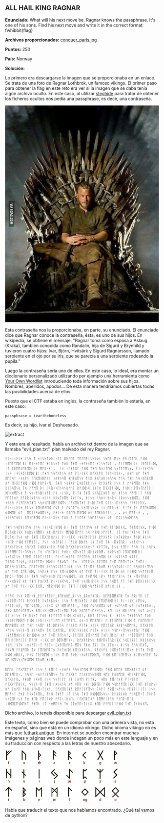 ## ALL HAIL KING RAGNAR

**Enunciado:** What will his next move be. Ragnar knows the passphrase. It's one of his sons. Find his next move and write it in the correct format: fwhibbit{flag}

**Archivos proporcionados:** [conquer_paris.jpg](../archivos/kingragnar/conquer_paris.jpg)

**Puntos:** 250

**País:** Norway

**Solución:**

Lo primero era descargarse la imagen que se proporcionaba en un enlace. Se trata de una foto de Ragnar Lothbrok, un famoso vikingo. El primer paso para obtener la flag en este reto era ver si la imagen que se daba tenía algún archivo oculto. En este caso, al utilizar [steghide](http://steghide.sourceforge.net/) para tratar de obtener los ficheros ocultos nos pedía una passphrase, es decir, una contraseña.

![conquer_paris.jpg](../archivos/kingragnar/conquer_paris.jpg)

Esta contraseña nos la proporcionaba, en parte, su enunciado. El enunciado dice que Ragnar conoce la contraseña, ésta, es uno de sus hijos. En wikipedia, se obtiene el mensaje:  "Ragnar toma como esposa a Aslaug (Kraka), también conocida como Randalin, hija de Sigurd y Brynhild y tuvieron cuatro hijos: Ivar, Björn, Hvitsärk y Sigurd Ragnarsson, llamado serpiente en el ojo por su iris, que se parecía a una serpiente rodeando la pupila."

Luego la contraseña sería uno de ellos. En este caso, lo ideal, era montar un diccionario personalizado utilizando por ejemplo una herramienta como [Your Own Wordlist](https://github.com/juanvelascogomez/YOW) introduciendo toda información sobre sus hijos. Nombres, apellidos, apodos... De esta manera tendríamos cubiertas todas las posibilidades acerca de ellos.

Puesto que el CTF estaba en inglés, la contraseña también lo estaría, en este caso:

    passphrase = ivartheboneless

Es decir, su hijo, Ivar el Deshuesado.

![extract](../imagenes/kingragnar/steghide.jpg)

Y este era el resultado, había un archivo txt dentro de la imagen que se llamaba "evil_plan.txt", plan malvado del rey Ragnar.

    ᚹᛁᚲᛁᚾᚷᛊᛋ ᛁᛊᛋ ᚨ ᚼᛁᛊᛋᛏᛟᚱᛁᚲᚨᛚ ᛞᚱᚨᛗᚨ ᛏᛖᛚᛖᚹᛁᛊᛋᛁᛟᚾ ᛊᛋᛖᚱᛁᛖᛊᛋ ᚹᚱᛁᛏᛏᛖᚾ ᚨᚾᛞ ᚲᚱᛖᚨᛏᛖᛞ ᛒᛁ ᛗᛁᚲᚼᚨᛖᛚ ᚼᛁᚱᛊᛋᛏ ᚠᛟᚱ ᛏᚼᛖ ᚲᚼᚨᚾᚾᛖᛚ ᚼᛁᛊᛋᛏᛟᚱᛁ. ᚠᛁᛚᛗᛖᛞ ᛁᚾ ᛁᚱᛖᛚᚨᚾᛞ, ᛁᛏ ᛈᚱᛖᛗᛁᛖᚱᛖᛞ ᛟᚾ ᛗᚨᚱᚲᚼ ,  ᛁᚾ ᚲᚨᚾᚨᛞᚨ ᚨᚾᛞ ᛏᚼᛖ ᚢᚾᛁᛏᛖᛞ ᛊᛋᛏᚨᛏᛖᛊᛋ. ᚹᛁᚲᛁᚾᚷᛊᛋ ᛁᛊᛋ ᛁᚾᛊᛋᛈᛁᚱᛖᛞ ᛒᛁ ᛏᚼᛖ ᛊᛋᚨᚷᚨᛊᛋ ᛟᚠ ᚹᛁᚲᛁᚾᚷ ᚱᚨᚷᚾᚨᚱ ᛚᛟᛏᚼᛒᚱᛟᚲ, ᛟᚾᛖ ᛟᚠ ᛏᚼᛖ ᛒᛖᛊᛋᛏ ᚲᚾᛟᚹᚾ ᛚᛖᚷᛖᚾᛞᚨᚱᛁ ᚾᛟᚱᛊᛋᛖ ᚼᛖᚱᛟᛖᛊᛋ ᚨᚾᛞ ᚾᛟᛏᛟᚱᛁᛟᚢᛊᛋ ᚨᛊᛋ ᛏᚼᛖ ᛊᛋᚲᛟᚢᚱᚷᛖ ᛟᚠ ᛖᚾᚷᛚᚨᚾᛞ ᚨᚾᛞ ᚠᚱᚨᚾᚲᛖ. ᛏᚼᛖ ᛊᛋᚼᛟᚹ ᛈᛟᚱᛏᚱᚨᛁᛊᛋ ᚱᚨᚷᚾᚨᚱ ᚨᛊᛋ ᚨ ᚠᚨᚱᛗᛖᚱ ᚹᚼᛟ ᚱᛁᛊᛋᛖᛊᛋ ᛏᛟ ᚠᚨᛗᛖ ᛒᛁ ᛊᛋᚢᚲᚲᛖᛊᛋᛊᛋᚠᚢᛚ ᚱᚨᛁᛞᛊᛋ ᛁᚾᛏᛟ ᛖᚾᚷᛚᚨᚾᛞ, ᚨᚾᛞ ᛖᚹᛖᚾᛏᚢᚨᛚᛚᛁ ᛒᛖᚲᛟᛗᛖᛊᛋ ᚨ ᛊᛋᚲᚨᚾᛞᛁᚾᚨᚹᛁᚨᚾ ᚲᛁᚾᚷ, ᚹᛁᛏᚼ ᛏᚼᛖ ᛊᛋᚢᛈᛈᛟᚱᛏ ᛟᚠ ᚼᛁᛊᛋ ᚠᚨᛗᛁᛚᛁ ᚨᚾᛞ ᚠᛖᛚᛚᛟᚹ ᚹᚨᚱᚱᛁᛟᚱᛊᛋ ᚼᛁᛊᛋ ᛒᚱᛟᛏᚼᛖᚱ ᚱᛟᛚᛚᛟ, ᚼᛁᛊᛋ ᛊᛋᛟᚾ ᛒᛃᚱᚾ ᛁᚱᛟᚾᛊᛋᛁᛞᛖ, ᚨᚾᛞ ᚼᛁᛊᛋ ᚹᛁᚹᛖᛊᛋᛏᚼᛖ ᛊᛋᚼᛁᛖᛚᛞᛗᚨᛁᛞᛖᚾ ᛚᚨᚷᛖᚱᛏᚼᚨ ᚨᚾᛞ ᛏᚼᛖ ᛈᚱᛁᚾᚲᛖᛊᛋᛊᛋ ᚨᛊᛋᛚᚨᚢᚷ. ᚹᛁᚲᛁᚾᚷᛊᛋ ᚹᚨᛊᛋ ᚱᛖᚾᛖᚹᛖᛞ ᚠᛟᚱ ᚨ ᚠᛟᚢᚱᛏᚼ ᛊᛋᛖᚨᛊᛋᛟᚾ ᛁᚾ ᛗᚨᚱᚲᚼ  ᚹᛁᛏᚼ ᚨᚾ ᛖᛏᛖᚾᛞᛖᛞ ᛟᚱᛞᛖᚱ ᛟᚠ  ᛖᛈᛁᛊᛋᛟᛞᛖᛊᛋ, ᚹᚼᛁᚲᚼ ᛈᚱᛖᛗᛁᛖᚱᛖᛞ ᛟᚾ ᚠᛖᛒᚱᚢᚨᚱᛁ , . ᛟᚾ ᛗᚨᚱᚲᚼ , , ᚼᛁᛊᛋᛏᛟᚱᛁ ᚱᛖᚾᛖᚹᛖᛞ ᚹᛁᚲᛁᚾᚷᛊᛋ ᚠᛟᚱ ᚨ ᚠᛁᚠᛏᚼ ᛊᛋᛖᚨᛊᛋᛟᚾ ᛟᚠ  ᛖᛈᛁᛊᛋᛟᛞᛖᛊᛋ

    ᛏᚼᛖ ᛊᛋᛖᚱᛁᛖᛊᛋ ᛁᛊᛋ ᛁᚾᛊᛋᛈᛁᚱᛖᛞ ᛒᛁ ᛏᚼᛖ ᛏᚨᛚᛖᛊᛋ ᛟᚠ ᛏᚼᛖ ᚱᚨᛁᛞᛁᚾᚷ, ᛏᚱᚨᛞᛁᚾᚷ, ᚨᚾᛞ ᛖᛈᛚᛟᚱᛁᚾᚷ ᚾᛟᚱᛊᛋᛖᛗᛖᚾ ᛟᚠ ᛖᚨᚱᛚᛁ ᛗᛖᛞᛁᛖᚹᚨᛚ ᛊᛋᚲᚨᚾᛞᛁᚾᚨᚹᛁᚨ. ᛁᛏ ᚠᛟᛚᛚᛟᚹᛊᛋ ᛏᚼᛖ ᛖᛈᛚᛟᛁᛏᛊᛋ ᛟᚠ ᛏᚼᛖ ᛚᛖᚷᛖᚾᛞᚨᚱᛁ ᚹᛁᚲᛁᚾᚷ ᚲᚼᛁᛖᚠᛏᚨᛁᚾ ᚱᚨᚷᚾᚨᚱ ᛚᛟᛏᚼᛒᚱᛟᚲ ᚨᚾᛞ ᚼᛁᛊᛋ ᚲᚱᛖᚹ ᚨᚾᛞ ᚠᚨᛗᛁᛚᛁ, ᚨᛊᛋ ᚾᛟᛏᚨᛒᛚᛁ ᛚᚨᛁᛞ ᛞᛟᚹᚾ ᛁᚾ ᛏᚼᛖ ᛏᚼ ᚲᛖᚾᛏᚢᚱᛁ ᛊᛋᚨᚷᚨᛊᛋ ᚱᚨᚷᚾᚨᚱᛊᛋ ᛊᛋᚨᚷᚨ ᛚᛟᛒᚱᛟᚲᚨᚱ ᚨᚾᛞ ᚱᚨᚷᚾᚨᚱᛊᛋᛊᛋᛟᚾᚨ ᚦᚨᛏᛏᚱ, ᚨᛊᛋ ᚹᛖᛚᛚ ᚨᛊᛋ ᛁᚾ ᛊᛋᚨᛟ ᚷᚱᚨᛗᛗᚨᛏᛁᚲᚢᛊᛋᛊᛋ ᛏᚼ ᚲᛖᚾᛏᚢᚱᛁ ᚹᛟᚱᚲ ᚷᛖᛊᛋᛏᚨ ᛞᚨᚾᛟᚱᚢᛗ. ᚾᛟᚱᛊᛋᛖ ᛚᛖᚷᛖᚾᛞᚨᚱᛁ ᛊᛋᚨᚷᚨᛊᛋ ᚹᛖᚱᛖ ᛈᚨᚱᛏᛁᚨᛚᛚᛁ ᚠᛁᚲᛏᛁᛟᚾᚨᛚ ᛏᚨᛚᛖᛊᛋ ᛒᚨᛊᛋᛖᛞ ᛁᚾ ᚾᛟᚱᛊᛋᛖ ᛟᚱᚨᛚ ᛏᚱᚨᛞᛁᛏᛁᛟᚾ, ᚹᚱᛁᛏᛏᛖᚾ ᛞᛟᚹᚾ ᚨᛒᛟᚢᛏ  ᛏᛟ  ᛁᛖᚨᚱᛊᛋ ᚨᚠᛏᛖᚱ ᛏᚼᛖ ᛖᚹᛖᚾᛏᛊᛋ ᛏᚼᛖᛁ ᛞᛖᛊᛋᚲᚱᛁᛒᛖ. ᚠᚢᚱᛏᚼᛖᚱ ᛁᚾᛊᛋᛈᛁᚱᚨᛏᛁᛟᚾ ᛁᛊᛋ ᛏᚨᚲᛖᚾ ᚠᚱᛟᛗ ᚼᛁᛊᛋᛏᛟᚱᛁᚲᚨᛚ ᛊᛋᛟᚢᚱᚲᛖᛊᛋ ᛟᚠ ᛏᚼᛖ ᛈᛖᚱᛁᛟᛞ, ᛊᛋᚢᚲᚼ ᚨᛊᛋ ᚱᛖᚲᛟᚱᛞᛊᛋ ᛟᚠ ᛏᚼᛖ ᚹᛁᚲᛁᚾᚷ ᚱᚨᛁᛞ ᛟᚾ ᛚᛁᚾᛞᛁᛊᛋᚠᚨᚱᚾᛖ ᛞᛖᛈᛁᚲᛏᛖᛞ ᛁᚾ ᛏᚼᛖ ᛊᛋᛖᚲᛟᚾᛞ ᛖᛈᛁᛊᛋᛟᛞᛖ, ᛟᚱ ᚨᚼᛗᚨᛞ ᛁᛒᚾ ᚠᚨᛞᛚᚨᚾᛊᛋ ᛏᚼ ᚲᛖᚾᛏᚢᚱᛁ ᚨᚲᚲᛟᚢᚾᛏ ᛟᚠ ᛏᚼᛖ ᚹᛟᛚᚷᚨ ᚹᛁᚲᛁᚾᚷᛊᛋ. ᛏᚼᛖ ᛊᛋᛖᚱᛁᛖᛊᛋ ᛁᛊᛋ ᛊᛋᛖᛏ ᚨᛏ ᛏᚼᛖ ᛒᛖᚷᛁᚾᚾᛁᚾᚷ ᛟᚠ ᛏᚼᛖ ᚹᛁᚲᛁᚾᚷ ᚨᚷᛖ, ᛗᚨᚱᚲᛖᛞ ᛒᛁ ᛏᚼᛖ ᛚᛁᚾᛞᛁᛊᛋᚠᚨᚱᚾᛖ ᚱᚨᛁᛞ ᛁᚾ .

    ᚠᛚᚨᚷ ᛁᛊᛋ ᚱᛖᚨᚲᚼ_ᚹᚨᛚᚼᚨᛚᛚᚨ_ᛒᛖᚠᛟᚱᛖ_ᚼᛁᛊᛋ_ᛒᚱᛟᛏᚼᛖᚱ. ᚱᛖᛗᛒᛖᛗᛒᛖᚱ ᛏᛟ ᚹᚱᛁᛏᛖ ᛁᛏ ᚲᛟᚱᚱᛖᚲᛏᛚᛁ ᚱᚨᚷᚾᚨᚱ ᛚᛟᛏᚼᛒᚱᛟᚲ ᛁᛊᛋ ᚨ ᛗᛁᚷᚼᛏᛁ ᚨᚾᛞ ᛚᛖᚷᛖᚾᛞᚨᚱᛁ ᚹᛁᚲᛁᚾᚷ ᚼᛖᚱᛟ, ᚹᚨᚱᚱᛁᛟᚱ, ᛖᛈᛚᛟᚱᛖᚱ, ᚲᛁᚾᚷ ᛟᚠ ᛞᛖᚾᛗᚨᚱᚲ, ᚨᚾᛞ ᚠᛟᚢᚾᛞᛖᚱ ᛟᚠ ᚼᛟᚢᛊᛋᛖ ᛟᚠ ᛚᛟᛏᚼᛒᚱᛟᚲ, ᚹᚼᛟ ᛒᛖᛚᛁᛖᚹᛖᛊᛋ ᛒᛖᛁᚾᚷ ᛞᛖᛊᛋᛏᛁᚾᛖᛞ ᚠᛟᚱ ᚷᚱᛖᚨᛏᚾᛖᛊᛋᛊᛋ. ᚼᛖ ᛁᛊᛋ ᛞᚱᛁᚹᛖᚾ ᚾᛟᛏ ᛟᚾᛚᛁ ᛒᛁ ᚼᛁᛊᛋ ᛏᚼᛁᚱᛊᛋᛏ ᚠᛟᚱ ᛒᚨᛏᛏᛚᛖ ᚨᚾᛞ ᚷᛚᛟᚱᛁ, ᛒᚢᛏ ᚨᛚᛊᛋᛟ ᛒᛁ ᚼᛁᛊᛋ ᛏᚼᛁᚱᛊᛋᛏ ᚠᛟᚱ ᚲᚾᛟᚹᛚᛖᛞᚷᛖ ᚨᚾᛞ ᛁᚾᚢᛁᛊᛋᛁᛏᛁᚹᛖ ᚾᚨᛏᚢᚱᛖ. ᛟᚾᚲᛖ ᛗᛖᚱᛖᛚᛁ ᚨ ᚠᚨᚱᛗᛖᚱ ᚨᚾᛞ ᚨ ᚠᚱᛖᚢᛖᚾᛏ ᛗᛖᛗᛒᛖᚱ ᛟᚠ ᛏᚼᛖ ᛊᛋᛖᚨ ᚱᚨᛁᛞᛖᚱᛊᛋ ᚨᛚᛟᚾᚷ ᚹᛁᛏᚼ ᚼᛁᛊᛋ ᚠᛖᛚᛚᛟᚹ ᚾᛟᚱᛊᛋᛖᛗᛖᚾ, ᚱᚨᚷᚾᚨᚱ ᚼᚨᛊᛋ ᛊᛋᛁᚾᚲᛖ ᚱᛁᛊᛋᛖᚾ ᛏᛟ ᛈᛟᚹᛖᚱ, ᛒᛖᚷᛁᚾᚾᛁᚾᚷ ᚹᛁᛏᚼ ᚼᛁᛊᛋ ᛊᛋᚢᚲᚲᛖᛊᛋᛊᛋᚠᚢᛚ ᚨᚾᛞ ᛁᚾᚠᚨᛗᛟᚢᛊᛋ ᚱᚨᛁᛞᛊᛋ ᛟᚠ ᛏᚼᛖ ᚹᛖᛊᛋᛏ, ᛚᚨᛏᛖᚱ ᛒᛖᚲᚨᛗᛖ ᛏᚼᛖ ᛖᚨᚱᛚ ᛟᚠ ᚲᚨᛏᛏᛖᚷᚨᛏ ᚨᚾᛞ ᛖᚹᛖᚾᛏᚢᚨᛚᛚᛁ ᛖᚹᛖᚾ ᚲᛁᚾᚷ ᛟᚠ ᛞᛖᚾᛗᚨᚱᚲ. ᚱᚨᚷᚾᚨᚱᛊᛋ ᚨᛞᚹᛖᚾᛏᚢᚱᛁᚾᚷ ᛊᛋᛈᛁᚱᛁᛏ ᛒᚱᛁᚾᚷᛊᛋ ᚼᛁᛗ ᛁᚾᛏᛟ ᚲᛟᚾᚠᛚᛁᚲᛏ ᚹᛁᛏᚼ ᛈᛟᚹᛖᚱᚠᚢᛚ ᛗᛖᚾ ᚹᚼᛟ ᛏᚱᛁ ᛏᛟ ᛒᛚᛟᚲᚲ ᚼᛁᛊᛋ ᚨᛊᛋᚲᛖᚾᛏ, ᚠᚱᛟᛗ ᚠᚨᚱᛗᛖᚱ ᛏᛟ ᛚᛖᚨᛞᛖᚱᛏᛟ ᚢᚾᛏᛟᛚᛞ ᚼᛖᛁᚷᚼᛏᛊᛋ. ᚱᚨᚷᚾᚨᚱ ᛁᛞᛖᚾᛏᛁᚠᛁᛖᛊᛋ ᚹᛁᛏᚼ ᛏᚼᛖ ᚷᛟᛞ ᛟᛞᛁᚾ, ᚹᚼᛟ ᛏᚱᚨᛞᛖᛞ ᚼᛁᛊᛋ ᛖᛁᛖ ᚠᛟᚱ ᚲᚾᛟᚹᛚᛖᛞᚷᛖ, ᚨᚾᛞ ᛒᛖᛚᛁᛖᚹᛖᛊᛋ ᚼᛁᛗᛊᛋᛖᛚᚠ ᛏᛟ ᛒᛖ ᛞᛖᛊᛋᚲᛖᚾᛞᛖᛞ ᚠᚱᛟᛗ ᚼᛁᛗ.

    ᚢᛖᛖᚾ ᛚᚨᚷᛖᚱᛏᚼᚨ ᛁᛊᛋ ᚨ ᚹᛖᛚᛚ ᚲᚾᛟᚹᚾ ᛊᛋᚼᛁᛖᛚᛞ ᛗᚨᛁᛞᛖᚾ ᚨᚾᛞ ᚢᛖᛖᚾ ᚱᛖᚷᚾᚨᚾᛏ ᛟᚠ ᛞᛖᚾᛗᚨᚱᚲ. ᛊᛋᚼᛖ ᚲᛟᚾᛏᛁᚾᚢᛖᛊᛋ ᛏᛟ ᚠᛁᚷᚼᛏ ᚨᛚᛟᚾᚷᛊᛋᛁᛞᛖ ᚼᛖᚱ ᚠᛟᚱᛗᛖᚱ ᚼᚢᛊᛋᛒᚨᚾᛞ, ᚱᚨᚷᚾᚨᚱ, ᚹᚼᛟᛗ ᛊᛋᚼᛖ ᛁᛊᛋ ᛊᛋᛏᛁᛚᛚ ᛁᚾ ᛚᛟᚹᛖ ᚹᛁᛏᚼ,  ᚼᛖᚱ ᚠᛖᛚᛚᛟᚹ ᚹᛁᚲᛁᚾᚷ ᚠᛁᚷᚼᛏᛖᚱᛊᛋ. ᛊᛋᛁᚾᚲᛖ ᛏᚼᛖ ᛚᛟᛊᛋᛊᛋ ᛟᚠ ᚼᛖᚱ ᚲᚼᛁᛚᛞᚱᛖᚾ ᚨᚾᛞ ᛊᛋᚢᚠᚠᛖᚱᛁᚾᚷ ᛏᚼᛖ ᛒᛚᛟᚹᛊᛋ ᛟᚠ ᛚᛟᚹᛖ ᚨᚾᛞ ᚱᛖᛃᛖᚲᛏᛁᛟᚾ, ᛚᚨᚷᛖᚱᛏᚼᚨ ᚱᛖᚨᛚᛁᛉᛖᛊᛋ ᛏᚼᚨᛏ ᚠᚱᛖᛁᛃᚨᛊᛋ ᚠᛖᚱᛏᛁᛚᛁᛏᛁ ᛁᛊᛋ ᛗᛖᚨᚾᛏ ᚠᛟᚱ ᚨᚾᛟᛏᚼᛖᚱ, ᚨᚾᛞ ᛏᚼᚨᛏ ᛁᛏ ᛁᛊᛋ ᛏᚼᛖ ᚷᛟᛞᛞᛖᛊᛋᛊᛋ ᚹᚨᚱᚱᛁᛟᚱ ᚨᛊᛋᛈᛖᚲᛏ ᛏᚼᚨᛏ ᛊᛋᛈᛖᚨᚲᛊᛋ ᛏᛟ ᚼᛖᚱ ᚠᛖᛚᛚᛟᚹ ᚹᚨᛚᚲᛁᚱᛁᛖ. ᛚᚨᚷᛖᚱᛏᚼᚨ ᚱᛖᛗᚨᛁᚾᛊᛋ ᚠᛁᛖᚱᚲᛖᛚᛁ ᛁᚾᛞᛖᛈᛖᚾᛞᛖᚾᛏ ᚹᚼᛖᚾ ᛁᛏ ᚲᛟᛗᛖᛊᛋ ᛏᛟ ᛈᚱᛟᛏᛖᚲᛏᛁᚾᚷ ᚼᛖᚱ ᚠᚨᛗᛁᛚᛁᚨᚾᛞ ᛏᚼᛖ ᛏᚼᚱᛟᚾᛖ.

Dicho archivo, lo teneis disponible para descargar [evil_plan.txt](../archivos/KingRagnar/evil_plan.txt)

Este texto, como bien se puede comprobar con una primera vista, no esta en español, sino que está en un idioma vikingo. Dicho idioma vikingo no es más que [futhark antiguo](https://es.wikipedia.org/wiki/Futhark_antiguo). En internet se pueden encontrar muchas imágenes y páginas web donde indagan un poco más en este lenguaje y en su traducción con respecto a las letras de nuestro abecedario.

![viking](../imagenes/kingragnar/viking.gif)

Había que traducir el texto que nos habíamos encontrado. ¿Qué tal vamos de python?
